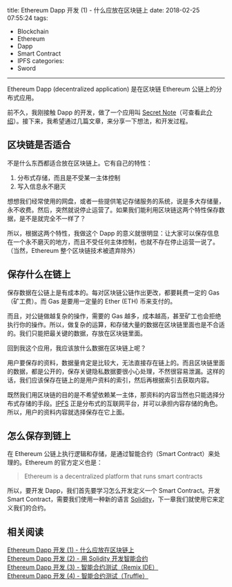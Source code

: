 title: Ethereum Dapp 开发 (1) - 什么应放在区块链上
date: 2018-02-25 07:55:24
tags:
  - Blockchain
  - Ethereum
  - Dapp
  - Smart Contract
  - IPFS
categories:
  - Sword
---

Ethereum Dapp (decentralized application) 是在区块链 Ethereum 公链上的分布式应用。  

[Secret Note]: http://www.secret-note.one  

[介绍]: http://www.thinkingincrowd.me/2018/01/23/how-to-store-your-secret-in-ethereum-blockchain/  

前不久，我刚接触 Dapp 的开发，做了一个应用叫 [Secret Note][]（可查看此[介绍][]）。接下来，我希望通过几篇文章，来分享一下想法，和开发过程。  


## 区块链是否适合

不是什么东西都适合放在区块链上。它有自己的特性：  

1. 分布式存储，而且是不受某一主体控制  
2. 写入信息永不磨灭  

想想我们经常使用的网盘，或者一些提供笔记存储服务的系统，说是多大存储量，永不收费。然后，突然就说停止运营了。如果我们能利用区块链这两个特性保存数据，是不是就完全不一样了？  

所以，根据这两个特性，我做这个 Dapp 的意义就很明显：让大家可以保存信息在一个永不磨灭的地方，而且不受任何主体控制，也就不存在停止运营一说了。（当然，Ethereum 整个区块链技术被遗弃除外）


## 保存什么在链上

保存数据在公链上是有成本的。每对区块链公链作出更改，都要耗费一定的 Gas（矿工费）。而 Gas 是要用一定量的 Ether (ETH) 币来支付的。  

而且，对公链做越复杂的操作，需要的 Gas 越多，成本越高，甚至矿工也会拒绝执行你的操作。所以，做复杂的运算，和存储大量的数据在区块链里面也是不合适的。我们只能把最关键的数据，存放在区块链里面。  

回到我这个应用，我应该放什么数据在区块链上呢？  

用户要保存的资料，数据量肯定是比较大，无法直接存在链上的。而且区块链里面的数据，都是公开的，保存关键隐私数据要很小心处理，不然很容易泄漏。这样的话，我们应该保存在链上的是用户资料的索引，然后再根据索引去获取内容。  

[IPFS]: https://ipfs.io/

既然我们用区块链的目的是不希望依赖某一主体，那资料的内容当然也只能选择分布式存储的手段。[IPFS][] 正是分布式的互联网平台，并可以承担内容存储的角色。所以，用户的资料内容就选择保存在它上面。  


## 怎么保存到链上

在 Ethereum 公链上执行逻辑和存储，是通过智能合约（Smart Contract）来处理的。Ethereum 的官方定义也是：  

>Ethereum is a decentralized platform that runs smart contracts

[Solidity]: https://solidity.readthedocs.io/en/develop/  

所以，要开发 Dapp，我们首先要学习怎么开发定义一个 Smart Contract。开发 Smart Contract，需要我们使用一种新的语言 [Solidity][]，下一章我们就使用它来定义我们的合约。  


## 相关阅读

[Ethereum Dapp 开发 (1) - 什么应放在区块链上]: http://www.thinkingincrowd.me/2018/02/25/dapp-development-1-what-should-be-in-blockchain/  
[Ethereum Dapp 开发 (2) - 用 Solidity 开发智能合约]: http://www.thinkingincrowd.me/2018/02/27/dapp-development-2-contract-development-in-solidity/  
[Ethereum Dapp 开发 (3) - 智能合约测试（Remix IDE）]: http://www.thinkingincrowd.me/2018/03/05/dapp-development-3-contract-testing-remix-ide/  
[Ethereum Dapp 开发 (4) - 智能合约测试（Truffle）]: http://www.thinkingincrowd.me/2018/03/11/dapp-development-4-contract-testing-truffle/  

[Ethereum Dapp 开发 (1) - 什么应放在区块链上][]  
[Ethereum Dapp 开发 (2) - 用 Solidity 开发智能合约][]  
[Ethereum Dapp 开发 (3) - 智能合约测试（Remix IDE）][]  
[Ethereum Dapp 开发 (4) - 智能合约测试（Truffle）][]  
